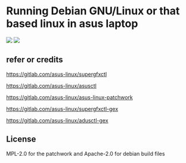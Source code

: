 Running Debian GNU/Linux or that based linux in asus laptop
========

[![](https://img.shields.io/github/license/dabao1955/kernel_build_action?style=for-the-badge&color=fee4d0&logo=apache&logoColor=fee4d0)](https://github.com/NekoSekaiMoe/asus_linux_debian_test/blob/main/LICENSE)
[![](https://img.shields.io/github/actions/workflow/status/dabao1955/kernel_build_action/main.yml?style=for-the-badge&color=fee4d0&logo=githubactions&logoColor=fee4d0)](https://github.com/NekoSekaiMoe/asus_linux_debian_test/actions/workflows/main.yml)

## refer or credits

https://gitlab.com/asus-linux/supergfxctl

https://gitlab.com/asus-linux/asusctl

https://gitlab.com/asus-linux/asus-linux-patchwork

https://gitlab.com/asus-linux/supergfxctl-gex

https://gitlab.com/asus-linux/adusctl-gex

## License

MPL-2.0 for the patchwork and Apache-2.0 for debian build files
